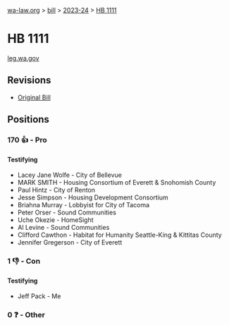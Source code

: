 [wa-law.org](/) > [bill](/bill/) > [2023-24](/bill/2023-24/) > [HB 1111](/bill/2023-24/hb/1111/)

# HB 1111
[leg.wa.gov](https://app.leg.wa.gov/billsummary?BillNumber=1111&Year=2023&Initiative=false)

## Revisions
* [Original Bill](1/)

## Positions
### 170 👍 - Pro
#### Testifying
* Lacey Jane Wolfe - City of Bellevue
* MARK SMITH - Housing Consortium of Everett & Snohomish County
* Paul Hintz - City of Renton
* Jesse Simpson - Housing Development Consortium
* Briahna Murray - Lobbyist for City of Tacoma
* Peter Orser - Sound Communities
* Uche Okezie - HomeSight
* Al Levine - Sound Communities
* Clifford  Cawthon - Habitat for Humanity Seattle-King & Kittitas County
* Jennifer Gregerson - City of Everett

### 1 👎 - Con
#### Testifying
* Jeff Pack - Me

### 0 ❓ - Other
